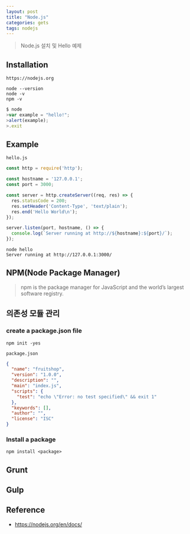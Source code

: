 ```yaml
---
layout: post
title: "Node.js"
categories: gets
tags: nodejs 
---
```


> Node.js 설치 및 Hello 예제

Installation
------------

`https://nodejs.org`

```
node --version
node -v
npm -v
```

```javascript
$ node
>var example = "hello!";
>alert(example);
>.exit
```

Example
-------

`hello.js`
```javascript
const http = require('http');

const hostname = '127.0.0.1';
const port = 3000;

const server = http.createServer((req, res) => {
  res.statusCode = 200;
  res.setHeader('Content-Type', 'text/plain');
  res.end('Hello World\n');
});

server.listen(port, hostname, () => {
  console.log(`Server running at http://${hostname}:${port}/`);
});
```

```
node hello
Server running at http://127.0.0.1:3000/
```

NPM(Node Package Manager)
-------------------------

> npm is the package manager for JavaScript and the world’s largest software registry.

## 의존성 모듈 관리

### create a package.json file

```
npm init -yes
```

`package.json`
```json
{
  "name": "fruitshop",
  "version": "1.0.0",
  "description": "",
  "main": "index.js",
  "scripts": {
    "test": "echo \"Error: no test specified\" && exit 1"
  },
  "keywords": [],
  "author": "",
  "license": "ISC"
}
```

### Install a package

```
npm install <package> 
```

Grunt
-----

Gulp
----

Reference
---------

* https://nodejs.org/en/docs/ 
  

